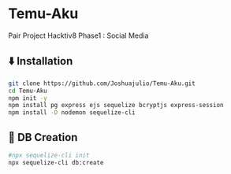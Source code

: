# Temu-Aku
Pair Project Hacktiv8 Phase1 : Social Media

## ⬇️ Installation
```bash
git clone https://github.com/Joshuajulio/Temu-Aku.git
cd Temu-Aku
npm init -y
npm install pg express ejs sequelize bcryptjs express-session
npm install -D nodemon sequelize-cli
```


## 💾 DB Creation
```bash
#npx sequelize-cli init
npx sequelize-cli db:create
```

